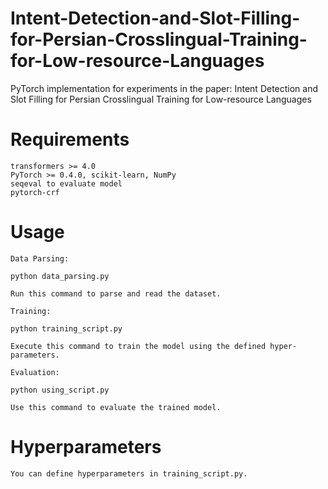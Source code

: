 # Intent-Detection-and-Slot-Filling-for-Persian-Crosslingual-Training-for-Low-resource-Languages
PyTorch implementation for experiments in the paper: Intent Detection and Slot Filling for Persian Crosslingual Training for Low-resource Languages

# Requirements

    transformers >= 4.0
    PyTorch >= 0.4.0, scikit-learn, NumPy
    seqeval to evaluate model
    pytorch-crf

# Usage

    Data Parsing:

    python data_parsing.py

    Run this command to parse and read the dataset.
    
    Training:

    python training_script.py

    Execute this command to train the model using the defined hyper-parameters.
    
    Evaluation:

    python using_script.py

    Use this command to evaluate the trained model.

# Hyperparameters

    You can define hyperparameters in training_script.py.
